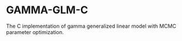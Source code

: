GAMMA-GLM-C
===========

The C implementation of gamma generalized linear model with MCMC parameter optimization.
